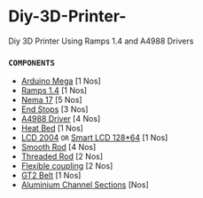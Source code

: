# Diy-3D-Printer-
Diy 3D Printer Using Ramps 1.4 and A4988 Drivers

### `COMPONENTS`

+ [Arduino Mega](https://www.electronicscomp.com/arduino-mega-2560-r3-india)     [1 Nos]
+ [Ramps 1.4](https://www.electronicscomp.com/ramps-1.4-3d-printer-controller-board-arduino-mega-shield) [1 Nos]
+ [Nema 17](https://bit.ly/3jQbJS7) [5 Nos] 
+ [End Stops](https://robu.in/product/cnc-3d-printer-mech-endstop-switch/) [3 Nos]
+ [A4988 Driver](https://robu.in/product/a4988-driver-stepper-motor-driver-standard-quality/) [4 Nos]
+ [Heat Bed](https://robu.in/product/reprap-mk2b-3d-printers-dual-power-pcb-heatbed/) [1 Nos]
+ [LCD 2004](https://bit.ly/38N1mId)   `OR`  [Smart LCD 128*64](https://robu.in/product/3d-printer-12864-smart-lcd-controller-ramps-1-4/) [1 Nos]
+ [Smooth Rod](https://robu.in/product/380-mm-long-chrome-plated-smooth-rod-diameter-8-mm/) [4 Nos]
+ [Threaded Rod](https://www.amazon.in/1000mm-Stainless-Steel-Threaded-Screw/dp/B07415XFF7) [2 Nos]
+ [Flexible coupling](https://robu.in/product/flexible-coupling-od25mm-x-l32mm-bore6x6mm-zrb-25x32/) [2 Nos]
+ [GT2 Belt](https://amzn.to/3jUMJZD) [1 Nos]
+ [Aluminium Channel Sections](https://amzn.to/3yTWYC1) [Nos]



